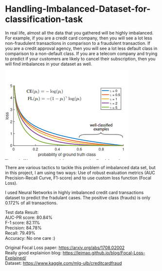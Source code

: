# Handling-Imbalanced-Dataset-for-classification-task

In real life, almost all the data that you gathered will be highly imbalanced. For example, if you are a credit card company, then you will see a lot less non-fraudulent transactions in comparison to a fraudulent transaction. If you are a credit approval agency, then you will see a lot less default class in comparison to a non-default class. If you are a telecom company and trying to predict if your customers are likely to cancel their subscription, then you will find imbalances in your dataset as well.

![alt text](https://github.com/ppokhare/Handling-Imbalanced-Dataset-for-classification-task//blob/master/focal_loss.png?raw=true "Focal Loss")

There are various tactics to tackle this problem of imbalanced data set, but in this project, I am using two ways: Use of robust evaluation metrics (AUC Precision-Recall Curve, F1-score) and to use custom loss function (Focal Loss).

I used Neural Networks in highly imbalanced credit card transactions dataset to predict the fradulant cases. The positive class (frauds) is only 0.172% of all transactions.   

Test data Result:  
	AUC-PR score: 80.84%  
	F-1 score: 82.11%   
	Precision: 84.78%  
	Recall: 79.49%  
	Accuracy: No one care :)  

Original Focal Loss paper: https://arxiv.org/abs/1708.02002  
Really good explainion blog: https://leimao.github.io/blog/Focal-Loss-Explained/  
Dataset: https://www.kaggle.com/mlg-ulb/creditcardfraud
